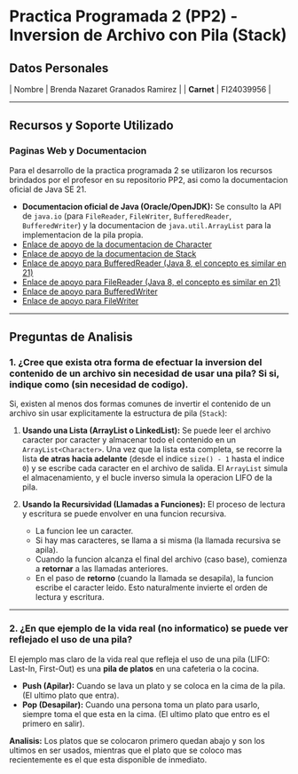 # Practica Programada 2 (PP2) - Inversion de Archivo con Pila (Stack)

## Datos Personales
| Nombre | Brenda Nazaret Granados Ramirez |
| **Carnet** | FI24039956 |

---

## Recursos y Soporte Utilizado

### Paginas Web y Documentacion

Para el desarrollo de la practica programada 2 se utilizaron los recursos brindados por el profesor en su repositorio PP2, asi como la documentacion oficial de Java SE 21.

* **Documentacion oficial de Java (Oracle/OpenJDK):** Se consulto la API de `java.io` (para `FileReader`, `FileWriter`, `BufferedReader`, `BufferedWriter`) y la documentacion de `java.util.ArrayList` para la implementacion de la pila propia.
* [Enlace de apoyo de la documentacion de Character](https://docs.oracle.com/en/java/javase/21/docs/api/java.base/java/lang/Character.html)
* [Enlace de apoyo de la documentacion de Stack](https://docs.oracle.com/en/java/javase/21/docs/api/java.base/java/util/Stack.html)
* [Enlace de apoyo para BufferedReader (Java 8, el concepto es similar en 21)](https://docs.oracle.com/javase/8/docs/api/java/io/BufferedReader.html)
* [Enlace de apoyo para FileReader (Java 8, el concepto es similar en 21)](https://docs.oracle.com/javase/8/docs/api/java/io/FileReader.html)
* [Enlace de apoyo para BufferedWriter](https://docs.oracle.com/en/java/javase/21/docs/api/java.base/java/io/BufferedWriter.html)
* [Enlace de apoyo para FileWriter](https://docs.oracle.com/en/java/javase/21/docs/api/java.base/java/io/FileWriter.html)

---

## Preguntas de Analisis

### 1. ¿Cree que exista otra forma de efectuar la inversion del contenido de un archivo sin necesidad de usar una pila? Si si, indique como (sin necesidad de codigo).

Si, existen al menos dos formas comunes de invertir el contenido de un archivo sin usar explicitamente la estructura de pila (`Stack`):

1.  **Usando una Lista (ArrayList o LinkedList):** Se puede leer el archivo caracter por caracter y almacenar todo el contenido en un `ArrayList<Character>`. Una vez que la lista esta completa, se recorre la lista **de atras hacia adelante** (desde el indice `size() - 1` hasta el indice `0`) y se escribe cada caracter en el archivo de salida. El `ArrayList` simula el almacenamiento, y el bucle inverso simula la operacion LIFO de la pila.

2.  **Usando la Recursividad (Llamadas a Funciones):** El proceso de lectura y escritura se puede envolver en una funcion recursiva.
    * La funcion lee un caracter.
    * Si hay mas caracteres, se llama a si misma (la llamada recursiva se apila).
    * Cuando la funcion alcanza el final del archivo (caso base), comienza a **retornar** a las llamadas anteriores.
    * En el paso de **retorno** (cuando la llamada se desapila), la funcion escribe el caracter leido. Esto naturalmente invierte el orden de lectura y escritura.

---

### 2. ¿En que ejemplo de la vida real (no informatico) se puede ver reflejado el uso de una pila?

El ejemplo mas claro de la vida real que refleja el uso de una pila (LIFO: Last-In, First-Out) es una **pila de platos** en una cafeteria o la cocina.

* **Push (Apilar):** Cuando se lava un plato y se coloca en la cima de la pila. (El ultimo plato que entra).
* **Pop (Desapilar):** Cuando una persona toma un plato para usarlo, siempre toma el que esta en la cima. (El ultimo plato que entro es el primero en salir).

**Analisis:** Los platos que se colocaron primero quedan abajo y son los ultimos en ser usados, mientras que el plato que se coloco mas recientemente es el que esta disponible de inmediato.

